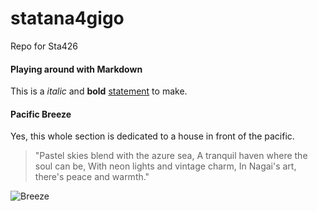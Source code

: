 # statana4gigo
Repo for Sta426

#### Playing around with Markdown

This is a _italic_ and **bold** [statement](https://www.youtube.com/) to make.


#### Pacific Breeze
Yes, this whole section is dedicated to a house in front of the pacific.

>"Pastel skies blend with the azure sea,
A tranquil haven where the soul can be,
With neon lights and vintage charm,
In Nagai's art, there's peace and warmth."

![Breeze](https://thevinylfactory.com/wp-content/uploads/2019/04/pacificbreeze-flat_1800x.jpg)



